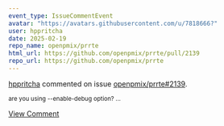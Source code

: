 ```yaml
---
event_type: IssueCommentEvent
avatar: "https://avatars.githubusercontent.com/u/7818666?"
user: hppritcha
date: 2025-02-19
repo_name: openpmix/prrte
html_url: https://github.com/openpmix/prrte/pull/2139
repo_url: https://github.com/openpmix/prrte
---
```


<a href='https://github.com/hppritcha' target='_blank'>hppritcha</a> commented on issue <a href='https://github.com/openpmix/prrte/pull/2139' target='_blank'>openpmix/prrte#2139</a>.

<small>are you using --enable-debug option?...</small>

<a href='https://github.com/openpmix/prrte/pull/2139' target='_blank'>View Comment</a>